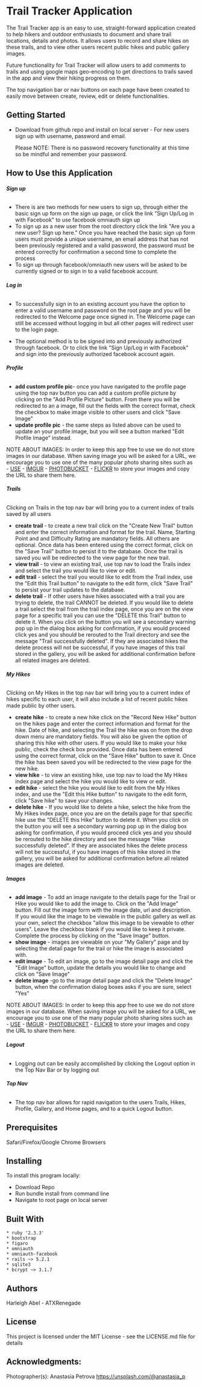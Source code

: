 # Trail Tracker Application

The Trail Tracker app is an easy to use, straight-forward application created
to help hikers and outdoor enthusiasts to document and share trail
locations, details and photos.  It allows users to record and share hikes
on these trails, and to view other users recent public hikes and public
gallery images.

Future functionality for Trail Tracker will allow users to add comments to
trails and using google maps geo-encoding to get directions to trails saved
in the app and view their hiking progress on them.

The top navigation bar or nav buttons on each page have been created to
easily move between create, review, edit or delete functionalities.

## Getting Started
- Download from github repo and install on local server - For new users sign up with username, password and email.

  Please NOTE: There is no password recovery functionality at this time so be mindful
and remember your password.

## How to Use this Application
######  **Sign up**

- There is are two methods for new users to sign up, through either the basic
sign up form on the sign up page, or click the link "Sign Up/Log in with
Facebook" to use facebook omniauth sign up
- To sign up as a new user from the root directory click the link "Are you a
new user? Sign up here."  Once you have reached the basic sign up form
users must provide a unique username, an email address that has not been
previously registered and a valid password, the password must be entered
correctly for confirmation a second time to complete the process
- To sign up through facebook/omniauth new users will be asked to be currently
signed or to sign in to a valid facebook account.

######  **Log in**
- To successfully sign in to an existing account you have the option to
enter a valid username and password on the root page and you will be redirected
to the Welcome page once signed in. The Welcome page can still be accessed
without logging in but all other pages will redirect user to the login page.

- The optional method is to be signed into and previously authorized through
facebook. Or to click the link "Sign Up/Log in with Facebook" and sign into the
previously authorized facebook account again.

###### **Profile**
 - **add custom profile pic**- once you have navigated to the profile page
 using the top nav button you can add a custom profile picture by clicking on
 the "Add Profile Picture" button. From there you will be redirected to an a
 image, fill out the fields with the correct format, check the checkbox to make
 image visible to other users and click "Save Image"
 - **update profile pic** - the same steps as listed above can be used to update
an your profile image, but you will see a button marked "Edit Profile Image"
instead.

NOTE ABOUT IMAGES: In order to keep this app free to use we do not store images
in our database. When saving image you will be asked for a URL, we encourage
you to use one of the many popular photo sharing sites such as - [USE](https://www.use.com/) - [IMGUR](https://imgur.com/) - [PHOTOBUCKET](https://photobucket.com/) - [FLICKR](https://www.flickr.com/) to store your images and copy the URL to share
them here.
###### **Trails**
Clicking on Trails in the top nav bar will bring you to a current index of trails saved by all users
 - **create trail** - to create a new trail click on the "Create New Trail" button
 and enter the correct information and format for the trail.  Name, Starting Point and and Difficulty Rating are mandatory fields. All others are optional.
 Once data has been entered using the correct format, click on the "Save Trail"
 button to persist it to the database. Once the trail is saved you will be redirected to the view page for the new trail.
 - **view trail** - to view an existing trail, use top nav to load the Trails index and select the trail you would like to view or edit.
 - **edit trail** - select the trail you would like to edit from the Trail index, use the "Edit this Trail button" to navigate to the edit form, click "Save Trail" to persist your trail updates to the database.
 - **delete trail** - If other users have hikes associated with a trail you are trying to delete, the trail CANNOT be deleted.  If you would like to delete a trail select the trail from the trail index page, once you are on the view page for a specific trail you can use the "DELETE this Trail" button to delete it.  When you click on the button you will see a secondary warning pop up in the dialog box asking for confirmation, if you would proceed click yes and you should be rerouted to the Trail directory and see the message "Trail successfully deleted". If they are associated hikes the delete process will not be successful, if you have images of this trail stored in the gallery, you will be asked for additional confirmation before all related images are deleted.


###### **My Hikes**
Clicking on My Hikes in the top nav bar will bring you to a current index of
hikes specific to each user, it will also include a list of recent public hikes
made public by other users.
 - **create hike** - to create a new hike click on the "Record New Hike" button on the hikes page and enter the correct information and format for the hike. Date
 of hike, and selecting the Trail the hike was on from the drop down menu are
 mandatory fields. You will also be given the option of sharing this hike with
 other users. If you would like to make your hike public, check the check box
 provided. Once data has been entered using the correct format, click on the
 "Save Hike" button to save it. Once the hike has been saved you will be
 redirected to the view page for the new hike.
 - **view hike** - to view an existing hike, use top nav to load the My Hikes index
 page and select the hike you would like to view or edit.
 - **edit hike** - select the hike you would like to edit from the My Hikes index,
 and use the "Edit this Hike button" to navigate to the edit form, click "Save hike" to save your changes.
 - **delete hike** - If you would like to delete a hike, select the hike from the My Hikes index page, once you are on the details page for that specific hike
 use the "DELETE this Hike" button to delete it. When you click on the button you will see a secondary warning pop up in the dialog box asking for confirmation, if you would proceed click yes and you
 should be rerouted to the hike directory and see the message "Hike
 successfully deleted". If they are associated hikes the delete process will
 not be successful, if you have images of this hike stored in the gallery, you
 will be asked for additional confirmation before all related images are
 deleted.

###### **Images**
 - **add image** - To add an image navigate to the details page for the Trail or
 Hike you would like to add the image to.  Click on the "Add Image" button.
 Fill out the image form with the image date, url and description.  If you would
 like the image to be viewable in the public gallery as well as your own,
 select the checkbox "allow this image to be viewable to other users". Leave the
 checkbox blank if you would like to keep it private.  Complete the process by
 clicking on the "Save Image" button.
 - **show image** - images are viewable on your "My Gallery" page and by
 selecting the detail page for the trail or hike the image is associated with.
 - **edit image** - To edit an image, go to the image detail page and click the
 "Edit Image" button, update the details you would like to change and click on
 "Save Image"
 - **delete image** -go to the image detail page and click the "Delete Image"
 button, when the confirmation dialog boxes asks if you are sure, select "Yes"

 NOTE ABOUT IMAGES: In order to keep this app free to use we do not store images
 in our database. When saving image you will be asked for a URL, we encourage
 you to use one of the many popular photo sharing sites such as - [USE](https://www.use.com/) - [IMGUR](https://imgur.com/) - [PHOTOBUCKET](https://photobucket.com/) - [FLICKR](https://www.flickr.com/) to store your images and copy the URL to share
 them here.

###### **Logout**
- Logging out can be easily accomplished by clicking the Logout option
in the Top Nav Bar or by logging out

###### **Top Nav**
- The top nav bar allows for rapid navigation to the users Trails, Hikes,
Profile, Gallery, and Home pages, and to a quick Logout button.

## Prerequisites

Safari/Firefox/Google Chrome Browsers

## Installing

To install this program locally:

- Download Repo
- Run bundle install from command line
- Navigate to root page on local server

## Built With
	* ruby '2.3.3'
	* bootstrap
	* figaro
	* omniauth
	* omniauth-facebook
	* rails ~> 5.2.1
	* sqlite3
	* bcrypt ~> 3.1.7

## Authors
  Harleigh Abel - ATXRenegade

## License
This project is licensed under the MIT License - see the LICENSE.md file for details

## Acknowledgments:

  Photographer(s):
		Anastasia Petrova
		https://unsplash.com/@anastasia_p
